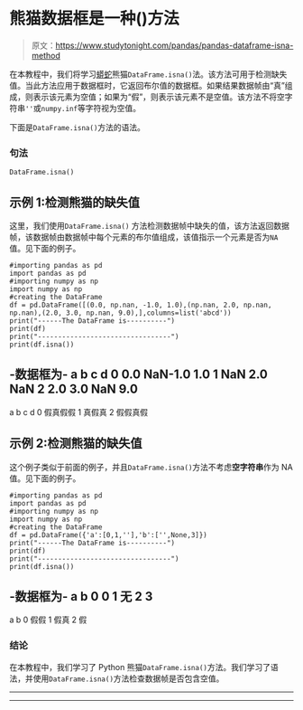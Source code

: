 # 熊猫数据框是一种()方法

> 原文：<https://www.studytonight.com/pandas/pandas-dataframe-isna-method>

在本教程中，我们将学习[蟒蛇](https://www.studytonight.com/python/getting-started-with-python)熊猫`DataFrame.isna()`法。该方法可用于检测缺失值。当此方法应用于数据框时，它返回布尔值的数据框。如果结果数据帧由“真”组成，则表示该元素为空值；如果为“假”，则表示该元素不是空值。该方法不将空字符串`''`或`numpy.inf`等字符视为空值。

下面是`DataFrame.isna()`方法的语法。

### 句法

```
DataFrame.isna()
```

## 示例 1:检测熊猫的缺失值

这里，我们使用`DataFrame.isna()` 方法检测数据帧中缺失的值，该方法返回数据帧，该数据帧由数据帧中每个元素的布尔值组成，该值指示一个元素是否为`NA` 值。见下面的例子。

```
#importing pandas as pd
import pandas as pd
#importing numpy as np
import numpy as np
#creating the DataFrame
df = pd.DataFrame([(0.0, np.nan, -1.0, 1.0),(np.nan, 2.0, np.nan, np.nan),(2.0, 3.0, np.nan, 9.0),],columns=list('abcd'))
print("------The DataFrame is----------")
print(df)
print("---------------------------------")
print(df.isna())
```

-数据框为-
a b c d
0 0.0 NaN-1.0 1.0
1 NaN 2.0 NaN
2 2.0 3.0 NaN 9.0
-
a b c d
0 假真假假
1 真假真
2 假假真假

## 示例 2:检测熊猫的缺失值

这个例子类似于前面的例子，并且`DataFrame.isna()`方法不考虑**空字符串**作为 NA 值。见下面的例子。

```
#importing pandas as pd
import pandas as pd
#importing numpy as np
import numpy as np
#creating the DataFrame
df = pd.DataFrame({'a':[0,1,''],'b':['',None,3]})
print("------The DataFrame is----------")
print(df)
print("---------------------------------")
print(df.isna())
```

-数据框为-
a b
0 0
1 无
2 3
-
a b
0 假假
1 假真
2 假

### 结论

在本教程中，我们学习了 Python 熊猫`DataFrame.isna()`方法。我们学习了语法，并使用`DataFrame.isna()`方法检查数据帧是否包含空值。

* * *

* * *